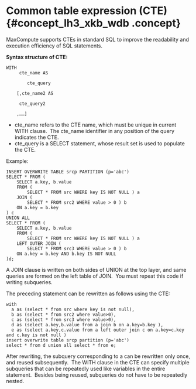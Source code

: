 # Common table expression \(CTE\) {#concept_lh3_xkb_wdb .concept}

MaxCompute supports CTEs in standard SQL to improve the readability and execution efficiency of SQL statements.

**Syntax structure of CTE:**

```
WITH 
     cte_name AS
    
        cte_query
    
    [,cte_name2 AS 
     
     cte_query2
     
    ,……]
```

-   cte\_name refers to the CTE name, which must be unique in current WITH clause.  The cte\_name identifier in any position of the query indicates the CTE.
-   cte\_query is a SELECT statement, whose result set is used to populate the CTE.

Example:

```
INSERT OVERWRITE TABLE srcp PARTITION (p='abc')
SELECT * FROM (
    SELECT a.key, b.value
    FROM (
        SELECT * FROM src WHERE key IS NOT NULL ) a
    JOIN (
        SELECT * FROM src2 WHERE value > 0 ) b
    ON a.key = b.key
) c
UNION ALL
SELECT * FROM (
    SELECT a.key, b.value
    FROM (
        SELECT * FROM src WHERE key IS NOT NULL ) a
    LEFT OUTER JOIN (
        SELECT * FROM src3 WHERE value > 0 ) b
    ON a.key = b.key AND b.key IS NOT NULL
)d;
```

A JOIN clause is written on both sides of UNION at the top layer, and same queries are formed on the left table of JOIN.  You must repeat this code if writing subqueries.

The preceding statement can be rewritten as follows using the CTE:

```
with 
  a as (select * from src where key is not null),
  b as (select * from src2 where value>0),
  c as (select * from src3 where value>0),
  d as (select a.key,b.value from a join b on a.key=b.key ),
  e as (select a.key,c.value from a left outer join c on a.key=c.key and c.key is not null )
insert overwrite table srcp partition (p='abc')
select * from d union all select * from e;
```

After rewriting, the subquery corresponding to a can be rewritten only once, and reused subsequently.  The WITH clause in the CTE can specify multiple subqueries that can be repeatedly used like variables in the entire statement.  Besides being reused, subqueries do not have to be repeatedly nested.

